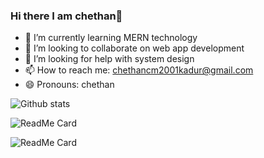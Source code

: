 ### Hi there I am chethan👋


- 🌱 I’m currently learning MERN technology
- 👯 I’m looking to collaborate on web app development
- 🤔 I’m looking for help with system design
- 📫 How to reach me: chethancm2001kadur@gmail.com
- 😄 Pronouns: chethan



![Github stats](https://github-readme-stats.vercel.app/api?username=chethancm2001)

![ReadMe Card](https://github-readme-stats.vercel.app/api/pin/?username=chethancm2001&repo=devspace-hackathon)

![ReadMe Card](https://github-readme-stats.vercel.app/api/pin/?username=chethancm2001&repo=quiz_cli_app)
